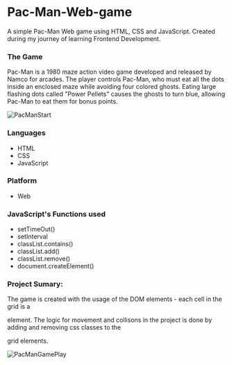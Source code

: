 # Pac-Man-Web-game

A simple Pac-Man Web game using HTML, CSS and JavaScript.
Created during my journey of learning Frontend Development.

### The Game
Pac-Man is a 1980 maze action video game developed and released by Namco for arcades. 
The player controls Pac-Man, who must eat all the dots inside an enclosed maze while
avoiding four colored ghosts. Eating large flashing dots called "Power Pellets" 
causes the ghosts to turn blue, allowing Pac-Man to eat them for bonus points.

![PacManStart](https://user-images.githubusercontent.com/99598013/153958394-e574fbc2-de08-47b5-a597-2b872dd184e6.png)

### Languages
  - HTML
  - CSS
  - JavaScript


### Platform
  - Web

### JavaScript's Functions used
  - setTimeOut()
  - setInterval
  - classList.contains()
  - classList.add()
  - classList.remove()
  - document.createElement()


### Project Sumary:
The game is created with the usage of the DOM elements - each cell in the grid is a <div> element. 
The logic for movement and collisons in the project is done by adding and removing css classes to the
<div> grid elements.
  
![PacManGamePlay](https://user-images.githubusercontent.com/99598013/153959676-e044a526-6df5-4c5d-8972-6809fb3069b7.png)

  

